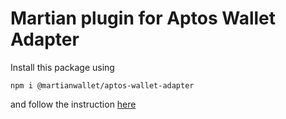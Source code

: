 # Martian plugin for Aptos Wallet Adapter

Install this package using
```
npm i @martianwallet/aptos-wallet-adapter
```
and follow the instruction [here](https://github.com/aptos-labs/aptos-wallet-adapter/tree/main/packages/wallet-adapter-react)